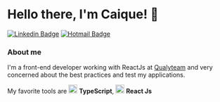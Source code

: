 # Hello there, I'm Caique! 👋

[![Linkedin Badge](https://img.shields.io/badge/-LinkedIn-blue?style=flat-square&logo=Linkedin&logoColor=white&link=https://www.linkedin.com/in/caique-giovannini)](https://www.linkedin.com/in/caique-giovannini)
[![Hotmail Badge](https://img.shields.io/badge/-caique_giovannini@hotmail.com-6633cc?style=flat-square&logo=Gmail&logoColor=white&link=mailto:caique_giovannini@hotmail.com)](mailto:caique_giovannini@hotmail.com)

### About me
I'm a front-end developer working with ReactJs at [Qualyteam](https://qualyteam.com/pb/) and very concerned about the best practices and test my applications.

My favorite tools are <img src="https://i.ibb.co/PZ2XZgr/ts.png" width="20"/> <b>TypeScript</b>, <img src="https://i.ibb.co/4RHMmLQ/react.png" width="20"/> <b>React Js</b>

